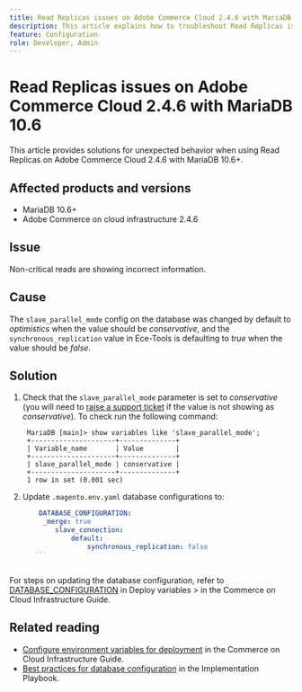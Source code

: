 ```yaml
---
title: Read Replicas issues on Adobe Commerce Cloud 2.4.6 with MariaDB 10.6
description: This article explains how to troubleshoot Read Replicas issues on Adobe Commerce Cloud 2.4.6 with MariaDB 10.6.
feature: Configuration
role: Developer, Admin
---
```


# Read Replicas issues on Adobe Commerce Cloud 2.4.6 with MariaDB 10.6

This article provides solutions for unexpected behavior when using Read Replicas on Adobe Commerce Cloud 2.4.6 with MariaDB 10.6+. 

## Affected products and versions

* MariaDB 10.6+
* Adobe Commerce on cloud infrastructure 2.4.6

## Issue

Non-critical reads are showing incorrect information. 

## Cause

The `slave_parallel_mode` config on the database was changed by default to *optimistics* when the value should be *conservative*, and the `synchronous_replication` value in Ece-Tools is defaulting to *true* when the value should be *false*.

## Solution

1. Check that the `slave_parallel_mode` parameter is set to *conservative* (you will need to [raise a support ticket](/docs/commerce-knowledge-base/kb/help-center-guide/magento-help-center-user-guide.html?lang=en#submit-ticket) if the value is  not showing as *conservative*). To check run the following command:

    ```
     MariaDB [main]> show variables like 'slave_parallel_mode';
     +---------------------+--------------+
     | Variable_name       | Value        |
     +---------------------+--------------+
     | slave_parallel_mode | conservative |
     +---------------------+--------------+
     1 row in set (0.001 sec)
      ```

1. Update `.magento.env.yaml` database configurations to:

    ```yaml
        DATABASE_CONFIGURATION:
         _merge: true
            slave_connection:
                default:
                    synchronous_replication: false
       ```



For steps on updating the database configuration, refer to [DATABASE_CONFIGURATION](https://experienceleague.adobe.com/docs/commerce-cloud-service/user-guide/configure/env/stage/variables-deploy.html#database_configuration) in Deploy variables > in the Commerce on Cloud Infrastructure Guide. 


## Related reading

* [Configure environment variables for deployment](/docs/commerce-cloud-service/user-guide/configure/env/configure-env-yaml.html) in the Commerce on Cloud Infrastructure Guide.
* [Best practices for database configuration](/docs/commerce-operations/implementation-playbook/best-practices/planning/database-on-cloud.html) in the Implementation Playbook.
